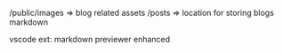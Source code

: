 /public/images => blog related assets
/posts => location for storing blogs markdown

vscode ext: markdown previewer enhanced